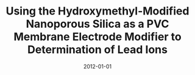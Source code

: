 ---
title: "Using the Hydroxymethyl-Modified Nanoporous Silica as a PVC Membrane Electrode Modifier to Determination of Lead Ions"
collection: publications
permalink: /publication/2012-01-01-Using-the-Hydroxymethyl-Modified-Nanoporous-Silica-as-a-PVC-Membrane-Electrode-Modifier-to-Determination-of-Lead-Ions
date: 2012-01-01
venue: 'Analytical and Bioanalytical Electrochemistry'
citation: ' Ghodsi Ziarani,  Analytical and Bioanalytical Electrochemistry, 2012,4,3.'
---